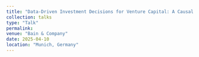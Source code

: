 ```yaml
---
title: "Data-Driven Investment Decisions for Venture Capital: A Causal Machine Learning Approach"
collection: talks
type: "Talk"
permalink:
venue: "Bain & Company"
date: 2025-04-10
location: "Munich, Germany"
---
```

